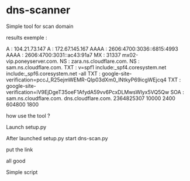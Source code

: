 # dns-scanner

Simple tool for scan domain

results exemple : 

A : 104.21.73.147
A : 172.67.145.167
AAAA : 2606:4700:3036::6815:4993
AAAA : 2606:4700:3031::ac43:91a7
MX : 31337 mx02-vip.poneyserver.com.
NS : zara.ns.cloudflare.com.
NS : sam.ns.cloudflare.com.
TXT : v=spf1 include:_spf4.coresystem.net include:_spf6.coresystem.net -all
TXT : google-site-verification=pccJ_R25ejmWEMR-QIp03dXm0_lNtkyP69icgWEjcq4
TXT : google-site-verification=iV9EjDgeT35oeF1AfydA59vv6PcxDLMwsWIyx5VQ5Qw
SOA : sam.ns.cloudflare.com. dns.cloudflare.com. 2364825307 10000 2400 604800 1800

how use the tool ? 


Launch setup.py


After launched setup.py start dns-scan.py


put the link 

all good


Simple script
